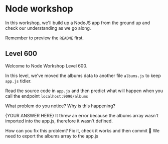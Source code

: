 # Node workshop

In this workshop, we'll build up a NodeJS app from the ground up and check our understanding as we go along.

Remember to preview the `README` first.

## Level 600

Welcome to Node Workshop Level 600.

In this level, we've moved the albums data to another file `albums.js` to keep `app.js` tidier.

Read the source code in `app.js` and then predict what will happen when you call the endpoint `localhost:9090/albums`

What problem do you notice? Why is this happening?

{YOUR ANSWER HERE}
It threw an error because the albums array wasn't imported into the app.js, therefore it wasn't defined.

How can you fix this problem? Fix it, check it works and then commit 💪
We need to export the albums array to the app.js
